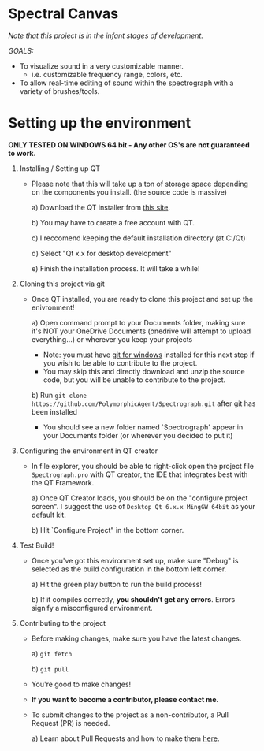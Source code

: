 # Spectral Canvas

*Note that this project is in the infant stages of development.*

_*GOALS:*_
- To visualize sound in a very customizable manner.
    - i.e. customizable frequency range, colors, etc.
- To allow real-time editing of sound within the spectrograph with a variety of brushes/tools.

# Setting up the environment

**ONLY TESTED ON WINDOWS 64 bit - Any other OS's are not guaranteed to work.**

1) Installing / Setting up QT

    - Please note that this will take up a ton of storage space depending on the components you install. (the source code is massive)

        a) Download the QT installer from [this site](https://www.qt.io/download-qt-installer-oss).
        
        b) You may have to create a free account with QT.
        
        c) I reccomend keeping the default installation directory (at C:/Qt)
        
        d) Select "Qt x.x for desktop development"
        
        e) Finish the installation process. It will take a while!

2) Cloning this project via git

    - Once QT installed, you are ready to clone this project and set up the enivronment!

        a) Open command prompt to your Documents folder, making sure it's NOT your OneDrive Documents (onedrive will attempt to upload everything...) or wherever you keep your projects

        - Note: you must have [git for windows](https://git-scm.com/downloads/win) installed for this next step if you wish to be able to contribute to the project. 
        - You may skip this and directly download and unzip the source code, but you will be unable to contribute to the project.
        
        b) Run `git clone https://github.com/PolymorphicAgent/Spectrograph.git` after git has been installed
        - You should see a new folder named `Spectrograph' appear in your Documents folder (or wherever you decided to put it) 
        
3) Configuring the environment in QT creator
    - In file explorer, you should be able to right-click open the project file `Spectrograph.pro` with QT creator, the IDE that integrates best with the QT Framework.
    
        a) Once QT Creator loads, you should be on the "configure project screen". I suggest the use of `Desktop Qt 6.x.x MingGW 64bit` as your default kit.

        b) Hit `Configure Project" in the bottom corner.
        
4) Test Build!
    - Once you've got this environment set up, make sure "Debug" is selected as the build configuration in the bottom left corner.
    
        a) Hit the green play button to run the build process!
        
        b) If it compiles correctly, **you shouldn't get any errors**. Errors signify a misconfigured environment.
        
5) Contributing to the project
    - Before making changes, make sure you have the latest changes.
    
        a) `git fetch`
    
        b) `git pull`
        
    - You're good to make changes!
    
    - **If you want to become a contributor, please contact me.**
    - To submit changes to the project as a non-contributor, a Pull Request (PR) is needed.
    
        a) Learn about Pull Requests and how to make them [here](https://docs.github.com/en/pull-requests/collaborating-with-pull-requests/proposing-changes-to-your-work-with-pull-requests/creating-a-pull-request).

